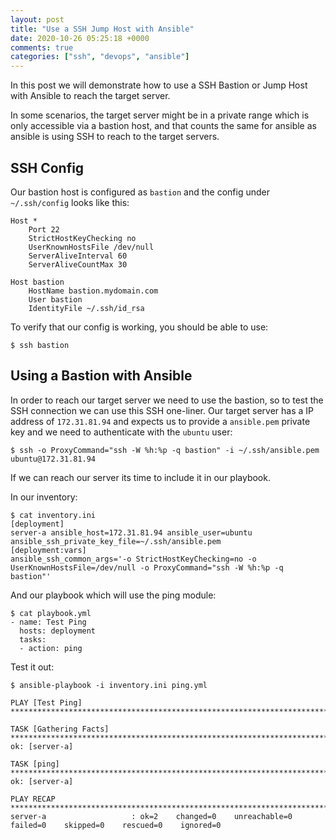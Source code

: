 ```yaml
---
layout: post
title: "Use a SSH Jump Host with Ansible"
date: 2020-10-26 05:25:18 +0000
comments: true
categories: ["ssh", "devops", "ansible"]
---
```


In this post we will demonstrate how to use a SSH Bastion or Jump Host with Ansible to reach the target server.

In some scenarios, the target server might be in a private range which is only accessible via a bastion host, and that counts the same for ansible as ansible is using SSH to reach to the target servers.

## SSH Config

Our bastion host is configured as `bastion` and the config under `~/.ssh/config` looks like this:

```
Host *
    Port 22
    StrictHostKeyChecking no
    UserKnownHostsFile /dev/null
    ServerAliveInterval 60
    ServerAliveCountMax 30

Host bastion
    HostName bastion.mydomain.com
    User bastion
    IdentityFile ~/.ssh/id_rsa
```

To verify that our config is working, you should be able to use:

```
$ ssh bastion
```

## Using a Bastion with Ansible

In order to reach our target server we need to use the bastion, so to test the SSH connection we can use this SSH one-liner. Our target server has a IP address of `172.31.81.94` and expects us to provide a `ansible.pem` private key and we need to authenticate with the `ubuntu` user:

```
$ ssh -o ProxyCommand="ssh -W %h:%p -q bastion" -i ~/.ssh/ansible.pem ubuntu@172.31.81.94
```

If we can reach our server its time to include it in our playbook.

In our inventory:

```
$ cat inventory.ini
[deployment]
server-a ansible_host=172.31.81.94 ansible_user=ubuntu ansible_ssh_private_key_file=~/.ssh/ansible.pem
[deployment:vars]
ansible_ssh_common_args='-o StrictHostKeyChecking=no -o UserKnownHostsFile=/dev/null -o ProxyCommand="ssh -W %h:%p -q bastion"'
```

And our playbook which will use the ping module:

```
$ cat playbook.yml
- name: Test Ping
  hosts: deployment
  tasks:
  - action: ping
```

Test it out:

```
$ ansible-playbook -i inventory.ini ping.yml

PLAY [Test Ping] ***********************************************************************************************************************************************************

TASK [Gathering Facts] *****************************************************************************************************************************************************
ok: [server-a]

TASK [ping] ****************************************************************************************************************************************************************
ok: [server-a]

PLAY RECAP *****************************************************************************************************************************************************************
server-a                   : ok=2    changed=0    unreachable=0    failed=0    skipped=0    rescued=0    ignored=0
```
